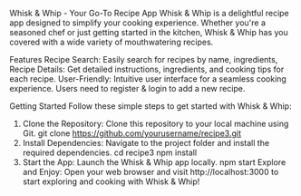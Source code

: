 Whisk & Whip - Your Go-To Recipe App
Whisk & Whip is a delightful recipe app designed to simplify your cooking experience. Whether you're a seasoned chef or just getting started in the kitchen, Whisk & Whip has you covered with a wide variety of mouthwatering recipes.

Features
Recipe Search: Easily search for recipes by name, ingredients, 
Recipe Details: Get detailed instructions, ingredients, and cooking tips for each recipe.
User-Friendly: Intuitive user interface for a seamless cooking experience.
Users need to register & login to add a new recipe.

Getting Started
Follow these simple steps to get started with Whisk & Whip:

1. Clone the Repository: Clone this repository to your local machine using Git.
git clone https://github.com/yourusername/recipe3.git
2. Install Dependencies: Navigate to the project folder and install the required dependencies.
cd recipe3
npm install
3. Start the App: Launch the Whisk & Whip app locally.
npm start
Explore and Enjoy: Open your web browser and visit http://localhost:3000 to start exploring and cooking with Whisk & Whip!



